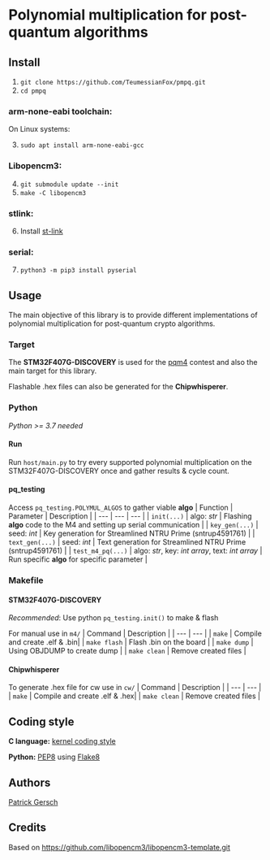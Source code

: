 # Polynomial multiplication for post-quantum algorithms

## Install
 1. ```git clone https://github.com/TeumessianFox/pmpq.git```
 2. ```cd pmpq```

### arm-none-eabi toolchain:
 On Linux systems:
 
 3. ```sudo apt install arm-none-eabi-gcc```

### Libopencm3:
 4. ```git submodule update --init```
 5. ```make -C libopencm3```

### stlink:
 6. Install [st-link](https://github.com/texane/stlink.git)
 
### serial:
 7. ```python3 -m pip3 install pyserial```

## Usage

The main objective of this library is to provide different implementations of polynomial multiplication for post-quantum crypto algorithms.

### Target
The **STM32F407G-DISCOVERY** is used for the [pqm4](https://github.com/mupq/pqm4) contest and also the main target for this library. 

Flashable .hex files can also be generated for the **Chipwhisperer**.

### Python
*Python >= 3.7  needed*
#### Run
Run `host/main.py` to try every supported polynomial multiplication on the STM32F407G-DISCOVERY once and gather results & cycle count.

#### pq_testing
Access `pq_testing.POLYMUL_ALGOS` to gather viable **algo**
| Function | Parameter | Description |
| --- | --- | --- |
| `init(...)` | algo: *str* | Flashing **algo** code to the M4 and setting up serial communication |
| `key_gen(...)` | seed: *int* | Key generation for Streamlined NTRU Prime (sntrup4591761) |
| `text_gen(...)` | seed: *int* | Text generation for Streamlined NTRU Prime (sntrup4591761) |
| `test_m4_pq(...)` | algo: *str*, key: *int array*, text: *int array* | Run specific **algo** for specific parameter |

### Makefile

#### STM32F407G-DISCOVERY
*Recommended*: Use python `pq_testing.init()` to make & flash

For manual use in `m4/`
| Command | Description |
| --- | --- |
| `make` | Compile and create .elf & .bin|
| `make flash` | Flash .bin on the board |
| `make dump` | Using OBJDUMP to create dump |
| `make clean` | Remove created files |

#### Chipwhisperer
To generate .hex file for cw use in `cw/`
| Command | Description |
| --- | --- |
| `make` | Compile and create .elf & .hex|
| `make clean` | Remove created files |

## Coding style

**C language:** [kernel coding style](https://www.kernel.org/doc/Documentation/process/coding-style.rst)

**Python:** [PEP8](https://www.python.org/dev/peps/pep-0008/) using [Flake8](https://flake8.pycqa.org/en/latest/)

## Authors

[Patrick Gersch](https://github.com/teumessianfox/)

## Credits

Based on https://github.com/libopencm3/libopencm3-template.git
